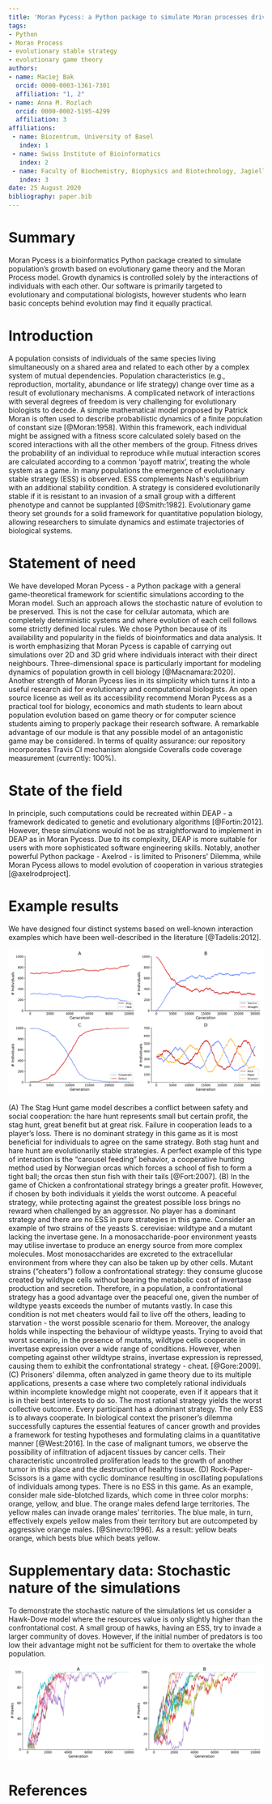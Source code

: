 ```yaml
---
title: 'Moran Pycess: a Python package to simulate Moran processes driven by game theory'
tags:
- Python
- Moran Process
- evolutionary stable strategy
- evolutionary game theory
authors:
- name: Maciej Bak
  orcid: 0000-0003-1361-7301
  affiliation: "1, 2"
- name: Anna M. Rozlach
  orcid: 0000-0002-5195-4299
  affiliation: 3
affiliations:
 - name: Biozentrum, University of Basel
   index: 1
 - name: Swiss Institute of Bioinformatics
   index: 2
 - name: Faculty of Biochemistry, Biophysics and Biotechnology, Jagiellonian University
   index: 3
date: 25 August 2020
bibliography: paper.bib
---
```


# Summary

Moran Pycess is a bioinformatics Python package created to simulate population’s growth based on evolutionary game theory and the Moran Process model. Growth dynamics is controlled solely by the interactions of individuals with each other. Our software is primarily targeted to evolutionary and computational biologists, however students who learn basic concepts behind evolution may find it equally practical.

# Introduction

A population consists of individuals of the same species living simultaneously on a shared area and related to each other by a complex system of mutual dependencies. Population characteristics (e.g., reproduction, mortality, abundance or life strategy) change over time as a result of evolutionary mechanisms. A complicated network of interactions with several degrees of freedom is very challenging for evolutionary biologists to decode. A simple mathematical model proposed by Patrick Moran is often used to describe probabilistic dynamics of a finite population of constant size [@Moran:1958]. Within this framework, each individual might be assigned with a fitness score calculated solely based on the scored interactions with all the other members of the group. Fitness drives the probability of an individual to reproduce while mutual interaction scores are calculated according to a common ‘payoff matrix’, treating the whole system as a game. In many populations the emergence of evolutionary stable strategy (ESS) is observed. ESS complements Nash's equilibrium with an additional stability condition. A strategy is considered evolutionarily stable if it is resistant to an invasion of a small group with a different phenotype and cannot be supplanted [@Smith:1982]. Evolutionary game theory set grounds for a solid framework for quantitative population biology, allowing researchers to simulate dynamics and estimate trajectories of biological systems.

# Statement of need 

We have developed Moran Pycess - a Python package with a general game-theoretical framework for scientific simulations according to the Moran model. Such an approach allows the stochastic nature of evolution to be preserved. This is not the case for cellular automata, which are completely deterministic systems and where evolution of each cell follows some strictly defined local rules. We chose Python because of its availability and popularity in the fields of bioinformatics and data analysis. It is worth emphasizing that Moran Pycess is capable of carrying out simulations over 2D and 3D grid where individuals interact with their direct neighbours. Three-dimensional space is particularly important for modeling dynamics of population growth in cell biology [@Macnamara:2020]. Another strength of Moran Pycess lies in its simplicity which turns it into a useful research aid for evolutionary and computational biologists. An open source license as well as its accessibility recommend Moran Pycess as a practical tool for biology, economics and math students to learn about population evolution based on game theory or for computer science students aiming to properly package their research software. A remarkable advantage of our module is that any possible model of an antagonistic game may be considered. In terms of quality assurance: our repository incorporates Travis CI mechanism alongside Coveralls code coverage measurement (currently: 100%).

# State of the field

In principle, such computations could be recreated within DEAP - a framework dedicated to genetic and evolutionary algorithms [@Fortin:2012]. However, these simulations would not be as straightforward to implement in DEAP as in Moran Pycess. Due to its complexity, DEAP is more suitable for users with more sophisticated software engineering skills. Notably, another powerful Python package - Axelrod - is limited to Prisoners' Dilemma, while Moran Pycess allows to model evolution of cooperation in various strategies [@axelrodproject]. 

# Example results

We have designed four distinct systems based on well-known interaction examples which have been well-described in the literature [@Tadelis:2012].

![Simulations of population evolution based on: (A) Stag Hunt (B) Chicken game, (C) Prisoners' Dilemma, (D) Rock Paper Scissors.](images/figure.png)

(A) The Stag Hunt game model describes a conflict between safety and social cooperation: the hare hunt represents small but certain profit, the stag hunt, great benefit but at great risk. Failure in cooperation leads to a player’s loss. There is no dominant strategy in this game as it is most beneficial for individuals to agree on the same strategy. Both stag hunt and hare hunt are evolutionarily stable strategies. A perfect example of this type of interaction is the “carousel feeding” behavior, a cooperative hunting method used by Norwegian orcas which forces a school of fish to form a tight ball; the orcas then stun fish with their tails [@Fort:2007].
(B) In the game of Chicken a confrontational strategy brings a greater profit. However, if chosen by both individuals it yields the worst outcome. A peaceful strategy, while protecting against the greatest possible loss brings no reward when challenged by an aggressor. No player has a dominant strategy and there are no ESS in pure strategies in this game. Consider an example of two strains of the yeasts S. cerevisiae: wildtype and a mutant lacking the invertase gene. In a monosaccharide-poor environment yeasts may utilise invertase to produce an energy source from more complex molecules. Most monosaccharides are excreted to the extracellular environment from where they can also be taken up by other cells. Mutant strains (“cheaters”) follow a confrontational strategy: they consume glucose created by wildtype cells without bearing the metabolic cost of invertase production and secretion. Therefore, in a population, a confrontational strategy has a good advantage over the peaceful one, given the number of wildtype yeasts exceeds the number of mutants vastly. In case this condition is not met cheaters would fail to live off the others, leading to starvation - the worst possible scenario for them. Moreover, the analogy holds while inspecting the behaviour of wildtype yeasts. Trying to avoid that worst scenario, in the presence of mutants, wildtype cells cooperate in invertase expression over a wide range of conditions. However, when competing against other wildtype strains, invertase expression is repressed, causing them to exhibit the confrontational strategy - cheat. [@Gore:2009].
(C) Prisoners’ dilemma, often analyzed in game theory due to its multiple applications, presents a case where two completely rational individuals within incomplete knowledge might not cooperate, even if it appears that it is in their best interests to do so. The most rational strategy yields the worst collective outcome. Every participant has a dominant strategy. The only ESS is to always cooperate. In biological context the prisoner’s dilemma successfully captures the essential features of cancer growth and provides a framework for testing hypotheses and formulating claims in a quantitative manner [@West:2016]. In the case of malignant tumors, we observe the possibility of infiltration of adjacent tissues by cancer cells. Their characteristic uncontrolled proliferation leads to the growth of another tumor in this place and the destruction of healthy tissue.
(D) Rock-Paper-Scissors is a game with cyclic dominance resulting in oscillating populations of individuals among types. There is no ESS in this game. As an example, consider male side-blotched lizards, which come in three color morphs: orange, yellow, and blue. The orange males defend large territories. The yellow males can invade orange males' territories. The blue male, in turn, effectively expels yellow males from their territory but are outcompeted by aggressive orange males. [@Sinevro:1996]. As a result: yellow beats orange, which bests blue which beats yellow.

# Supplementary data: Stochastic nature of the simulations

To demonstrate the stochastic nature of the simulations let us consider a Hawk-Dove model where the resources value is only slightly higher than the confrontational cost. A small group of hawks, having an ESS, try to invade a larger community of doves. However, if the initial number of predators is too low their advantage might not be sufficient for them to overtake the whole population.

![Replicated simulations of evolution according to the Hawk-Dove model: (A) 5 hawks invade a group of 95 doves: 5/10 times the population is overtaken by the invaders, (B) 15 hawks invade a group of 85 doves: 10/10 times the population is overtaken by the invaders.](images/supplementary_figureA1.png)

# References

